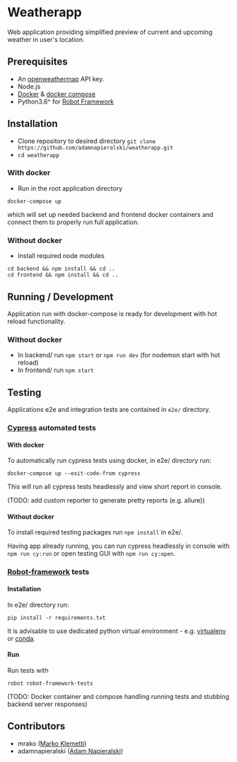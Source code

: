 # Weatherapp

Web application providing simplified preview of current and upcoming weather in user's location.

## Prerequisites
* An [openweathermap](http://openweathermap.org/) API key.
* Node.js
* [Docker](https://docs.docker.com/get-docker/) & [docker compose](https://docs.docker.com/compose/)
* Python3.6^ for [Robot Framework](https://robotframework.org/)

## Installation
* Clone repository to desired directory
`git clone https://github.com/adamnapieralski/weatherapp.git`
* `cd weatherapp`
### With docker
* Run in the root application directory
```
docker-compose up
```
which will set up needed backend and frontend docker containers and connect them to properly run full application.

### Without docker
* Install required node modules
```
cd backend && npm install && cd ..
cd frontend && npm install && cd ..
```

## Running / Development
Application run with docker-compose is ready for development with hot reload functionality.

### Without docker
* In backend/ run `npm start` or `npm run dev` (for nodemon start with hot reload)
* In frontend/ run `npm start`

## Testing
Applications e2e and integration tests are contained in `e2e/` directory.

### [Cypress](https://www.cypress.io/) automated tests
#### With docker
To automatically run cypress tests using docker, in e2e/ directory run:
```
docker-compose up --exit-code-from cypress
```
This will run all cypress tests headlessly and view short report in console.

(TODO: add custom reporter to generate pretty reports (e.g. allure))

#### Without docker
To install required testing packages run `npm install` in e2e/.

Having app already running, you can run cypress headlessly in console with `npm run cy:run` or open testing GUI with `npm run cy:open`.

### [Robot-framework](https://robotframework.org/) tests
#### Installation
In e2e/ directory run:
```
pip install -r requirements.txt
```
It is advisable to use dedicated python virtual environment - e.g. [virtualenv](https://virtualenv.pypa.io/en/latest/) or [conda](https://docs.conda.io/en/latest/).

#### Run

Run tests with
```
robot robot-framework-tests
```
(TODO: Docker container and compose handling running tests and stubbing backend server responses)

## Contributors
* mrako ([Marko Klemetti](http://mrako.com/))
* adamnapieralski ([Adam Napieralski](http://adamnapieralski.github.io))
